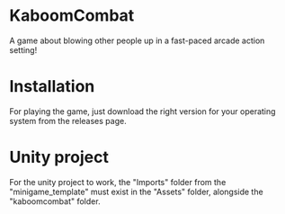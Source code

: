 # KaboomCombat
A game about blowing other people up in a fast-paced arcade action setting!

# Installation
For playing the game, just download the right version for your operating system from the releases page.

# Unity project
For the unity project to work, the "Imports" folder from the "minigame_template" must exist in the "Assets" folder, alongside the "kaboomcombat" folder.
